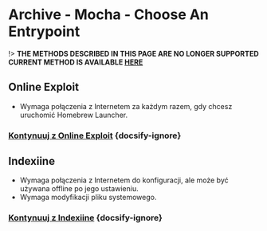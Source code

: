 # Archive - Mocha - Choose An Entrypoint

!> **THE METHODS DESCRIBED IN THIS PAGE ARE NO LONGER SUPPORTED**  
**CURRENT METHOD IS AVAILABLE [HERE](../../introduction)**

## Online Exploit

- Wymaga połączenia z Internetem za każdym razem, gdy chcesz uruchomić Homebrew Launcher.

### [**Kontynuuj z Online Exploit**](online-exploit/sd-preparation) {docsify-ignore}

## Indexiine

- Wymaga połączenia z Internetem do konfiguracji, ale może być używana offline po jego ustawieniu.
- Wymaga modyfikacji pliku systemowego.

### [**Kontynuuj z Indexiine**](indexiine/sd-preparation) {docsify-ignore}